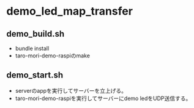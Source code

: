 # demo_led_map_transfer
## demo_build.sh
* bundle install
* taro-mori-demo-raspiのmake
## demo_start.sh
* serverのappを実行してサーバーを立上げる。
* taro-mori-demo-raspiを実行してサーバーにdemo ledをUDP送信する。